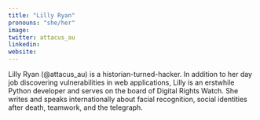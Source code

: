 ```yaml
---
title: "Lilly Ryan"
pronouns: "she/her"
image:
twitter: attacus_au
linkedin:
website:
---
```


Lilly Ryan (@attacus_au) is a historian-turned-hacker. In addition to her day job discovering vulnerabilities in web applications, Lilly is an erstwhile Python developer and serves on the board of Digital Rights Watch. She writes and speaks internationally about facial recognition, social identities after death, teamwork, and the telegraph.